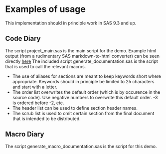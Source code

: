 # Examples of usage
This implementation should in principle work in SAS 9.3 and up.

## Code Diary
The script project_main.sas is the main script for the demo. Example html output (from a rudimentary SAS markdown-to-html converter) can be seen directly [here](https://vaccineanddrugevaluationcentre.github.io/code-diary-sas/)
The included script generate_documentation.sas is the script that is used to call the relevant macros.

- The use of aliases for sections are meant to keep keywords short where appropriate. Keywords should in principle be limited to 25 characters and start with a letter.
- The order list overwrites the default order (which is by occurence in the source code). Use negative numbers to overwrite this default order. -3 is ordered before -2, etc.
- The header list can be used to define section header names.
- The scrub list is used to omit certain section from the final document that is intended to be distributed.

## Macro Diary
The script generate_macro_documentation.sas is the script for this demo.
